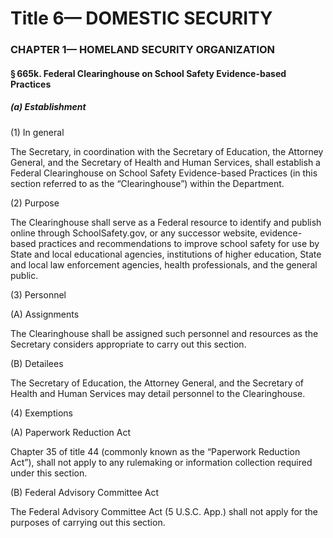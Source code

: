 
# Title 6— DOMESTIC SECURITY
### CHAPTER 1— HOMELAND SECURITY ORGANIZATION
#### § 665k. Federal Clearinghouse on School Safety Evidence-based Practices
##### (a) Establishment

(1) In general

The Secretary, in coordination with the Secretary of Education, the Attorney General, and the Secretary of Health and Human Services, shall establish a Federal Clearinghouse on School Safety Evidence-based Practices (in this section referred to as the “Clearinghouse”) within the Department.

(2) Purpose

The Clearinghouse shall serve as a Federal resource to identify and publish online through SchoolSafety.gov, or any successor website, evidence-based practices and recommendations to improve school safety for use by State and local educational agencies, institutions of higher education, State and local law enforcement agencies, health professionals, and the general public.

(3) Personnel

(A) Assignments

The Clearinghouse shall be assigned such personnel and resources as the Secretary considers appropriate to carry out this section.

(B) Detailees

The Secretary of Education, the Attorney General, and the Secretary of Health and Human Services may detail personnel to the Clearinghouse.

(4) Exemptions

(A) Paperwork Reduction Act

Chapter 35 of title 44 (commonly known as the “Paperwork Reduction Act”), shall not apply to any rulemaking or information collection required under this section.

(B) Federal Advisory Committee Act

The Federal Advisory Committee Act (5 U.S.C. App.) shall not apply for the purposes of carrying out this section.
